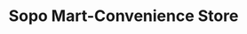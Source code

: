 ---
title: "Sopo Mart-Convenience Store"
url: /south-portland/sopo-mart-convenience-store/
shop: Lebensmittel
---
